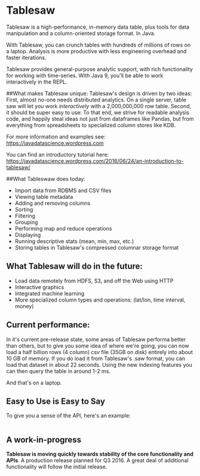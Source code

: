 Tablesaw
=======
   
Tablesaw is a high-performance, in-memory data table, plus tools for data manipulation and a column-oriented storage format. In Java.

With Tablesaw, you can crunch tables with hundreds of millions of rows on a laptop. Analysis is more productive with less engineering overhead and faster iterations. 

Tablesaw provides general-purpose analytic support, with rich functionality for working with time-series. With Java 9, you'll be able to work interactively in the REPL. 

##What makes Tablesaw unique:
Tablesaw's design is driven by two ideas: 
First, almost no-one needs distributed analytics. On a single server, table saw will let you work _interactively_ with a 2,000,000,000 row table. 
Second, it should be super easy to use: To that end, we strive for readable analysis code, and happily steal ideas not just from dataframes like Pandas, but from everything from spreadsheets to specialized column stores like KDB.

For more information and examples see: https://javadatascience.wordpress.com

You can find an introductory tutorial here: https://javadatascience.wordpress.com/2016/06/24/an-introduction-to-tablesaw/

##What Tableswaw does today: 
* Import data from RDBMS and CSV files 
* Viewing table metadata
* Adding and removing columns
* Sorting 
* Filtering  
* Grouping
* Performing map and reduce operations
* Displaying
* Running descriptive stats (mean, min, max, etc.)
* Storing tables in Tablesaw's compressed columnar storage format

## What Tablesaw will do in the future:
* Load data remotely from HDFS, S3, and off the Web using HTTP
* Interactive graphics
* Integrated machine learning
* More specialized column types and operations: (lat/lon, time interval, money)

## Current performance:
In it's current pre-release state, some areas of Tablesaw performa better than others, but to give you some idea of where we're going, you can now load a half billion rows (4 column) csv file (35GB on disk) entirely into about 10 GB of memory. If you do load it from Tablesaw's .saw format, you can load that dataset in about 22 seconds. Using the new indexing features you can then query the table in around 1-2 ms.

And that's on a laptop.

## Easy to Use is Easy to Say
To give you a sense of the API, here's an example:

```

```

## A work-in-progress
__Tablesaw is moving quickly towards stability of the core functionality and APIs__. A production release planned for Q3 2016. A great deal of additional functionality will follow the initial release.
